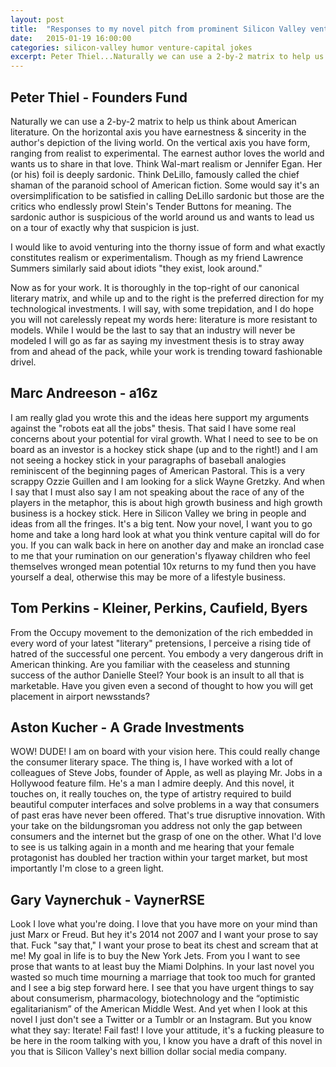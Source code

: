 ```yaml
---
layout: post
title:  "Responses to my novel pitch from prominent Silicon Valley venture capitalists"
date:   2015-01-19 16:00:00
categories: silicon-valley humor venture-capital jokes
excerpt: Peter Thiel...Naturally we can use a 2-by-2 matrix to help us think about American literature. On the horizontal axis you have earnestness & sincerity in the author's depiction of the living world. On the vertical axis you have form...
---
```


## Peter Thiel - Founders Fund

Naturally we can use a 2-by-2 matrix to help us think about American literature. On the horizontal axis you have earnestness & sincerity in the author's depiction of the living world. On the vertical axis you have form, ranging from realist to experimental. The earnest author loves the world and wants us to share in that love. Think Wal-mart realism or Jennifer Egan. Her (or his) foil is deeply sardonic. Think DeLillo, famously called the chief shaman of the paranoid school of American fiction. Some would say it's an oversimplification to be satisfied in calling DeLillo sardonic but those are the critics who endlessly prowl Stein's Tender Buttons for meaning. The sardonic author is suspicious of the world around us and wants to lead us on a tour of exactly why that suspicion is just. 

I would like to avoid venturing into the thorny issue of form and what exactly constitutes realism or experimentalism. Though as my friend Lawrence Summers similarly said about idiots "they exist, look around."

Now as for your work. It is thoroughly in the top-right of our canonical literary matrix, and while up and to the right is the preferred direction for my technological investments. I will say, with some trepidation, and I do hope you will not carelessly repeat my words here: literature is more resistant to models. While I would be the last to say that an industry will never be modeled I will go as far as saying my investment thesis is to stray away from and ahead of the pack, while your work is trending toward fashionable drivel. 

## Marc Andreeson - a16z

I am really glad you wrote this and the ideas here support my arguments against the "robots eat all the jobs" thesis. That said I have some real concerns about your potential for viral growth. What I need to see to be on board as an investor is a hockey stick shape (up and to the right!) and I am not seeing a hockey stick in your paragraphs of baseball analogies reminiscent of the beginning pages of American Pastoral. This is a very scrappy Ozzie Guillen and I am looking for a slick Wayne Gretzky. And when I say that I must also say I am not speaking about the race of any of the players in the metaphor, this is about high growth business and high growth business is a hockey stick. Here in Silicon Valley we bring in people and ideas from all the fringes. It's a big tent. Now your novel, I want you to go home and take a long hard look at what you think venture capital will do for you. If you can walk back in here on another day and make an ironclad case to me that your rumination on our generation's flyaway children who feel themselves wronged mean potential 10x returns to my fund then you have yourself a deal, otherwise this may be more of a lifestyle business.

## Tom Perkins - Kleiner, Perkins, Caufield, Byers

From the Occupy movement to the demonization of the rich embedded in every word of your latest "literary" pretensions, I perceive a rising tide of hatred of the successful one percent. You embody a very dangerous drift in American thinking. Are you familiar with the ceaseless and stunning success of the author Danielle Steel? Your book is an insult to all that is marketable. Have you given even a second of thought to how you will get placement in airport newsstands? 

## Aston Kucher - A Grade Investments

WOW! DUDE! I am on board with your vision here. This could really change the consumer literary space. The thing is, I have worked with a lot of colleagues of Steve Jobs, founder of Apple, as well as playing Mr. Jobs in a Hollywood feature film. He's a man I admire deeply. And this novel, it touches on, it really touches on, the type of artistry required to build beautiful computer interfaces and solve problems in a way that consumers of past eras have never been offered. That's true disruptive innovation. With your take on the bildungsroman you address not only the gap between consumers and the internet but the grasp of one on the other. What I'd love to see is us talking again in a month and me hearing that your female protagonist has doubled her traction within your target market, but most importantly I'm close to a green light.

## Gary Vaynerchuk - VaynerRSE

Look I love what you're doing. I love that you have more on your mind than just Marx or Freud. But hey it's 2014 not 2007 and I want your prose to say that. Fuck "say that," I want your prose to beat its chest and scream that at me! My goal in life is to buy the New York Jets. From you I want to see prose that wants to at least buy the Miami Dolphins. In your last novel you wasted so much time mourning a marriage that took too much for granted and I see a big step forward here. I see that you have urgent things to say about consumerism, pharmacology, biotechnology and the “optimistic egalitarianism” of the American Middle West. And yet when I look at this novel I just don't see a Twitter or a Tumblr or an Instagram. But you know what they say: Iterate! Fail fast! I love your attitude, it's a fucking pleasure to be here in the room talking with you, I know you have a draft of this novel in you that is Silicon Valley's next billion dollar social media company. 
